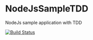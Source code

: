 # NodeJsSampleTDD
NodeJs sample application with TDD

[![Build Status](https://travis-ci.org/rajendra-rpavankumar/NodeJsSampleTDD.svg?branch=master)](https://travis-ci.org/rajendra-rpavankumar/NodeJsSampleTDD)
